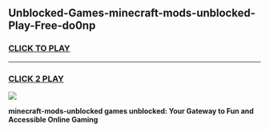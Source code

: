 
## Unblocked-Games-minecraft-mods-unblocked-Play-Free-do0np
<h3>
<a href="https://premium76.site?title=minecraft-mods-unblocked&ref=10A">CLICK TO PLAY</a></h3>
<hr>

<h3>
<a href="https://premium76.site?title=minecraft-mods-unblocked&ref=10A">CLICK 2 PLAY</a>
  
</h3>

<a href="https://premium76.site?title=minecraft-mods-unblocked&ref=10A"><img src="https://clearcache.store/games.png"></a>


**minecraft-mods-unblocked games unblocked: Your Gateway to Fun and Accessible Online Gaming**
